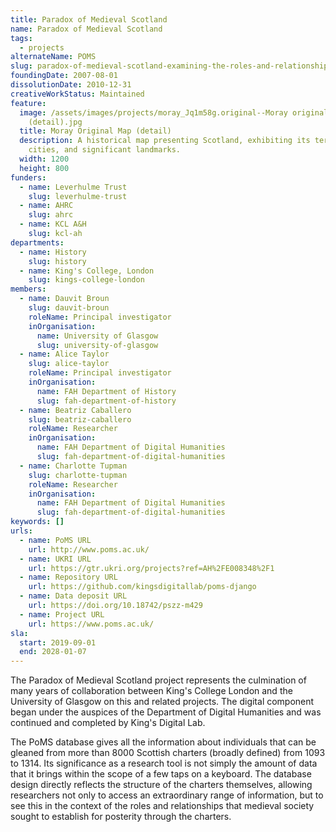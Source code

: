 ```yaml
---
title: Paradox of Medieval Scotland
name: Paradox of Medieval Scotland
tags:
  - projects
alternateName: POMS
slug: paradox-of-medieval-scotland-examining-the-roles-and-relationships-of-medieval-scottish-society
foundingDate: 2007-08-01
dissolutionDate: 2010-12-31
creativeWorkStatus: Maintained
feature:
  image: /assets/images/projects/moray_Jq1m58g.original--Moray original map
    (detail).jpg
  title: Moray Original Map (detail)
  description: A historical map presenting Scotland, exhibiting its terrain,
    cities, and significant landmarks.
  width: 1200
  height: 800
funders:
  - name: Leverhulme Trust
    slug: leverhulme-trust
  - name: AHRC
    slug: ahrc
  - name: KCL A&H
    slug: kcl-ah
departments:
  - name: History
    slug: history
  - name: King's College, London
    slug: kings-college-london
members:
  - name: Dauvit Broun
    slug: dauvit-broun
    roleName: Principal investigator
    inOrganisation:
      name: University of Glasgow
      slug: university-of-glasgow
  - name: Alice Taylor
    slug: alice-taylor
    roleName: Principal investigator
    inOrganisation:
      name: FAH Department of History
      slug: fah-department-of-history
  - name: Beatriz Caballero
    slug: beatriz-caballero
    roleName: Researcher
    inOrganisation:
      name: FAH Department of Digital Humanities
      slug: fah-department-of-digital-humanities
  - name: Charlotte Tupman
    slug: charlotte-tupman
    roleName: Researcher
    inOrganisation:
      name: FAH Department of Digital Humanities
      slug: fah-department-of-digital-humanities
keywords: []
urls:
  - name: PoMS URL
    url: http://www.poms.ac.uk/
  - name: UKRI URL
    url: https://gtr.ukri.org/projects?ref=AH%2FE008348%2F1
  - name: Repository URL
    url: https://github.com/kingsdigitallab/poms-django
  - name: Data deposit URL
    url: https://doi.org/10.18742/pszz-m429
  - name: Project URL
    url: https://www.poms.ac.uk/
sla:
  start: 2019-09-01
  end: 2028-01-07
---
```


The Paradox of Medieval Scotland project represents the culmination of many years of collaboration between King's College London and the University of Glasgow on this and related projects. The digital component began under the auspices of the Department of Digital Humanities and was continued and completed by King's Digital Lab.

The PoMS database gives all the information about individuals that can be gleaned from more than 8000 Scottish charters (broadly defined) from 1093 to 1314. Its significance as a research tool is not simply the amount of data that it brings within the scope of a few taps on a keyboard. The database design directly reflects the structure of the charters themselves, allowing researchers not only to access an extraordinary range of information, but to see this in the context of the roles and relationships that medieval society sought to establish for posterity through the charters.
